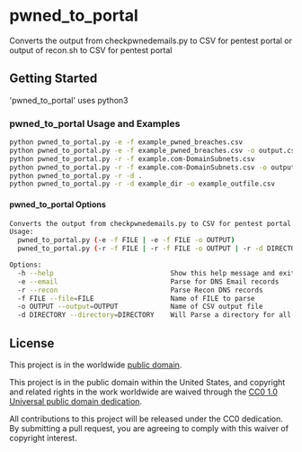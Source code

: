 # pwned_to_portal #

Converts the output from checkpwnedemails.py to CSV for pentest portal or output of recon.sh to CSV for pentest portal

## Getting Started ##

'pwned_to_portal' uses python3

### pwned_to_portal Usage and Examples ###

```bash
python pwned_to_portal.py -e -f example_pwned_breaches.csv
python pwned_to_portal.py -e -f example_pwned_breaches.csv -o output.csv
python pwned_to_portal.py -r -f example.com-DomainSubnets.csv
python pwned_to_portal.py -r -f example.com-DomainSubnets.csv -o output.csv
python pwned_to_portal.py -r -d .
python pwned_to_portal.py -r -d example_dir -o example_outfile.csv
```

#### pwned_to_portal Options ####

```bash
Converts the output from checkpwnedemails.py to CSV for pentest portal or output of recon.sh to CSV for pentest portal
Usage:
  pwned_to_portal.py (-e -f FILE | -e -f FILE -o OUTPUT)
  pwned_to_portal.py (-r -f FILE | -r -f FILE -o OUTPUT | -r -d DIRECTORY | -r -d DIRECTORY -o OUTPUT)

Options:
  -h --help                             Show this help message and exit
  -e --email                            Parse for DNS Email records
  -r --recon                            Parse Recon DNS records
  -f FILE --file=FILE                   Name of FILE to parse
  -o OUTPUT --output=OUTPUT             Name of CSV output file
  -d DIRECTORY --directory=DIRECTORY    Will Parse a directory for all DNS files with -DomainSubnets.csv

```

## License ##

This project is in the worldwide [public domain](LICENSE).

This project is in the public domain within the United States, and
copyright and related rights in the work worldwide are waived through
the [CC0 1.0 Universal public domain
dedication](https://creativecommons.org/publicdomain/zero/1.0/).

All contributions to this project will be released under the CC0
dedication. By submitting a pull request, you are agreeing to comply
with this waiver of copyright interest.
